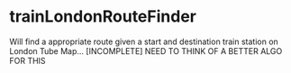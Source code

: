 # trainLondonRouteFinder
Will find a appropriate route given a start and destination train station on London Tube Map...
[INCOMPLETE] NEED TO THINK OF A BETTER ALGO FOR THIS
